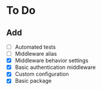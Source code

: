 # To Do

## Add

- [ ] Automated tests
- [ ] Middleware alias
- [x] Middleware behavior settings
- [x] Basic authentication middleware
- [x] Custom configuration
- [x] Basic package
